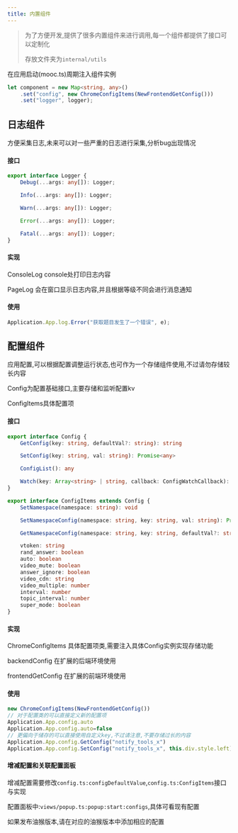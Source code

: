 ```yaml
---
title: 内置组件
---
```


> 为了方便开发,提供了很多内置组件来进行调用,每一个组件都提供了接口可以定制化
>
> 存放文件夹为`internal/utils`

在应用启动(mooc.ts)周期注入组件实例
```ts
let component = new Map<string, any>()
    .set("config", new ChromeConfigItems(NewFrontendGetConfig()))
    .set("logger", logger);
```

## 日志组件
方便采集日志,未来可以对一些严重的日志进行采集,分析bug出现情况

#### 接口
```ts
export interface Logger {
    Debug(...args: any[]): Logger;

    Info(...args: any[]): Logger;

    Warn(...args: any[]): Logger;

    Error(...args: any[]): Logger;

    Fatal(...args: any[]): Logger;
}
```
#### 实现
ConsoleLog console处打印日志内容

PageLog 会在窗口显示日志内容,并且根据等级不同会进行消息通知

#### 使用
```ts
Application.App.log.Error("获取题目发生了一个错误", e);
```

## 配置组件
应用配置,可以根据配置调整运行状态,也可作为一个存储组件使用,不过请勿存储较长内容

Config为配置基础接口,主要存储和监听配置kv

ConfigItems具体配置项
#### 接口
```ts
export interface Config {
    GetConfig(key: string, defaultVal?: string): string

    SetConfig(key: string, val: string): Promise<any>

    ConfigList(): any

    Watch(key: Array<string> | string, callback: ConfigWatchCallback): void
}

export interface ConfigItems extends Config {
    SetNamespace(namespace: string): void

    SetNamespaceConfig(namespace: string, key: string, val: string): Promise<any>

    GetNamespaceConfig(namespace: string, key: string, defaultVal?: string): string

    vtoken: string
    rand_answer: boolean
    auto: boolean
    video_mute: boolean
    answer_ignore: boolean
    video_cdn: string
    video_multiple: number
    interval: number
    topic_interval: number
    super_mode: boolean
}
```
#### 实现
ChromeConfigItems 具体配置项类,需要注入具体Config实例实现存储功能

backendConfig 在扩展的后端环境使用

frontendGetConfig 在扩展的前端环境使用
#### 使用

```ts
new ChromeConfigItems(NewFrontendGetConfig())
// 对于配置类的可以直接定义新的配置项
Application.App.config.auto
Application.App.config.auto=false
// 更偏向于储存的可以直接使用自定义key,不过请注意,不要存储过长的内容
Application.App.config.GetConfig("notify_tools_x")
Application.App.config.SetConfig("notify_tools_x", this.div.style.left);
```

#### 增减配置和关联配置面板
增减配置需要修改`config.ts:configDefaultValue`,`config.ts:ConfigItems`接口与实现

配置面板中:`views/popup.ts:popup:start:configs`,具体可看现有配置

如果发布油猴版本,请在对应的油猴版本中添加相应的配置


